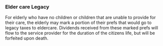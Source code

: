 ### Elder care Legacy


For elderly who have no children or children that are unable to provide for their care, the elderly may mark a portion of their prefs that would go to legacy taxes to eldercare.  Dividends received from these marked prefs will flow to the service provider for the duration of the citizens life, but will be forfeited upon death.
